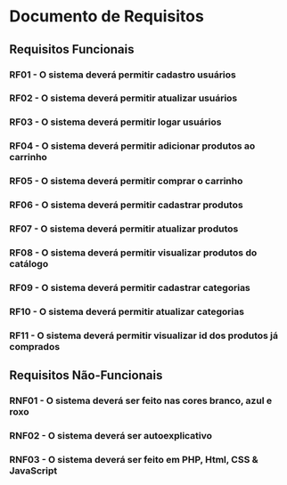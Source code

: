 # Documento de Requisitos

## Requisitos Funcionais

### RF01 - O sistema deverá permitir cadastro usuários
### RF02 - O sistema deverá permitir atualizar usuários
### RF03 - O sistema deverá permitir logar usuários
### RF04 - O sistema deverá permitir adicionar produtos ao carrinho
### RF05 - O sistema deverá permitir comprar o carrinho
### RF06 - O sistema deverá permitir cadastrar produtos
### RF07 - O sistema deverá permitir atualizar produtos
### RF08 - O sistema deverá permitir visualizar produtos do catálogo
### RF09 - O sistema deverá permitir cadastrar categorias
### RF10 - O sistema deverá permitir atualizar categorias
### RF11 - O sistema deverá permitir visualizar id dos produtos já comprados


## Requisitos Não-Funcionais

### RNF01 - O sistema deverá ser feito nas cores branco, azul e roxo
### RNF02 - O sistema deverá ser autoexplicativo
### RNF03 - O sistema deverá ser feito em PHP, Html, CSS & JavaScript
